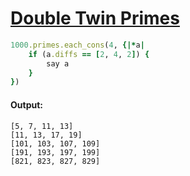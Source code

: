 [1]: https://rosettacode.org/wiki/Double_Twin_Primes

# [Double Twin Primes][1]

```ruby
1000.primes.each_cons(4, {|*a|
    if (a.diffs == [2, 4, 2]) {
        say a
    }
})
```

#### Output:
```
[5, 7, 11, 13]
[11, 13, 17, 19]
[101, 103, 107, 109]
[191, 193, 197, 199]
[821, 823, 827, 829]
```
